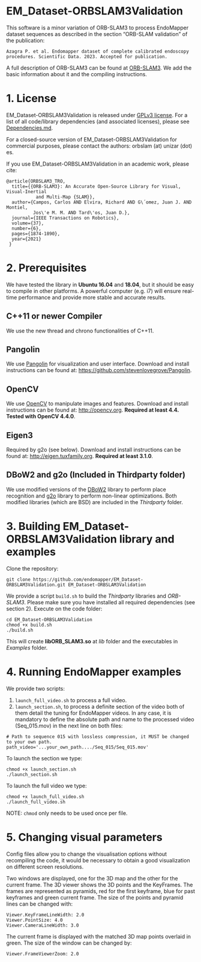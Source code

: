 # EM_Dataset-ORBSLAM3Validation


This software is a minor variation of ORB-SLAM3 to process EndoMapper dataset sequences as described in the section “ORB-SLAM validation” of the publication:  

    Azagra P. et al. Endomapper dataset of complete calibrated endoscopy procedures. Scientific Data. 2023. Accepted for publication.
    
A full description of ORB-SLAM3 can be found at [ORB-SLAM3](https://github.com/UZ-SLAMLab/ORB_SLAM3). We add the basic information about it and the compiling instructions.

# 1. License

EM_Dataset-ORBSLAM3Validation is released under [GPLv3 license](https://github.com/UZ-SLAMLab/ORB_SLAM3/LICENSE). For a list of all code/library dependencies (and associated licenses), please see [Dependencies.md](https://github.com/UZ-SLAMLab/ORB_SLAM3/blob/master/Dependencies.md).

For a closed-source version of EM_Dataset-ORBSLAM3Validation for commercial purposes, please contact the authors: orbslam (at) unizar (dot) es.

If you use EM_Dataset-ORBSLAM3Validation in an academic work, please cite:
  
    @article{ORBSLAM3_TRO,
      title={{ORB-SLAM3}: An Accurate Open-Source Library for Visual, Visual-Inertial 
               and Multi-Map {SLAM}},
      author={Campos, Carlos AND Elvira, Richard AND G\´omez, Juan J. AND Montiel, 
              Jos\'e M. M. AND Tard\'os, Juan D.},
      journal={IEEE Transactions on Robotics}, 
      volume={37},
      number={6},
      pages={1874-1890},
      year={2021}
     }

# 2. Prerequisites
We have tested the library in **Ubuntu 16.04** and **18.04**, but it should be easy to compile in other platforms. A powerful computer (e.g. i7) will ensure real-time performance and provide more stable and accurate results.

## C++11 or newer Compiler
We use the new thread and chrono functionalities of C++11.

## Pangolin
We use [Pangolin](https://github.com/stevenlovegrove/Pangolin) for visualization and user interface. Download and install instructions can be found at: https://github.com/stevenlovegrove/Pangolin.

## OpenCV
We use [OpenCV](http://opencv.org) to manipulate images and features. Download and install instructions can be found at: http://opencv.org. **Required at least 4.4. Tested with OpenCV 4.4.0**.

## Eigen3
Required by g2o (see below). Download and install instructions can be found at: http://eigen.tuxfamily.org. **Required at least 3.1.0**.

## DBoW2 and g2o (Included in Thirdparty folder)
We use modified versions of the [DBoW2](https://github.com/dorian3d/DBoW2) library to perform place recognition and [g2o](https://github.com/RainerKuemmerle/g2o) library to perform non-linear optimizations. Both modified libraries (which are BSD) are included in the *Thirdparty* folder.

# 3. Building EM_Dataset-ORBSLAM3Validation library and examples

Clone the repository:
```
git clone https://github.com/endomapper/EM_Dataset-ORBSLAM3Validation.git EM_Dataset-ORBSLAM3Validation
```

We provide a script `build.sh` to build the *Thirdparty* libraries and *ORB-SLAM3*. Please make sure you have installed all required dependencies (see section 2). Execute on the code folder:
```
cd EM_Dataset-ORBSLAM3Validation
chmod +x build.sh
./build.sh
```

This will create **libORB_SLAM3.so**  at *lib* folder and the executables in *Examples* folder.

# 4. Running EndoMapper examples

We provide two scripts:
 1. `launch_full_video.sh` to process a full video.
 2. `launch_section.sh`, to process a definite section of the video
both of them detail the tuning for EndoMapper videos. In any case, it is mandatory to define the absolute path and name to the processed video (Seq_015.mov) in the next line on both files:

```
# Path to sequence 015 with lossless compression, it MUST be changed to your own path.
path_video='...your_own_path..../Seq_015/Seq_015.mov'
```

To launch the section we type:

```
chmod +x launch_section.sh
./launch_section.sh
```

To launch the full video we type:

```
chmod +x launch_full_video.sh
./launch_full_video.sh
```
NOTE: `chmod` only needs to be used once per file.

# 5. Changing visual parameters

Config files allow you to change the visualisation options without recompiling the code, it would be necessary to obtain a good visualization on different screen resolutions.

Two windows are displayed, one for the 3D map and the other for the current frame. The 3D viewer shows the 3D points and the KeyFrames. The frames are represented
as pyramids, red for the first keyframe, blue for past keyframes and green current frame. The size of the points and pyramid lines can be changed with:
```
Viewer.KeyFrameLineWidth: 2.0 
Viewer.PointSize: 4.0 
Viewer.CameraLineWidth: 3.0
```

The current frame is displayed with the matched 3D map points overlaid in green. The size of the window can be changed by:
```
Viewer.FrameViewerZoom: 2.0
```
